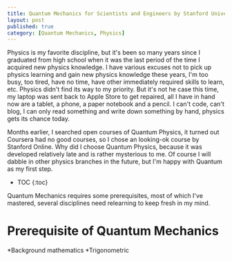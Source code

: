```yaml
---
title: Quantum Mechanics for Scientists and Engineers by Stanford University
layout: post
published: true
category: [Quantum Mechanics, Physics]
---
```

<link rel="stylesheet" type="text/css" href="https://cdnjs.cloudflare.com/ajax/libs/mermaid/7.0.0/mermaid.min.css">

Physics is my favorite discipline, but it's been so many years since I graduated from high school when it was the last period of the time I acquired new physics knowledge. I have various excuses not to pick up physics learning and gain new physics knowledge these years, I'm too busy, too tired, have no time, have other immediately required skills to learn, etc. Physics didn't find its way to my priority. But it's not he case this time, my laptop was sent back to Apple Store to get repaired, all I have in hand now are a tablet, a phone, a paper notebook and a pencil. I can't code, can't blog, I can only read something and write down something by hand, physics gets its chance today.

<!--more-->

Months earlier, I searched open courses of Quantum Physics, it turned out Coursera had no good courses, so I chose an looking-ok course by Stanford Online. Why did I choose Quantum Physics, because it was developed relatively late and is rather mysterious to me. Of course I will dabble in other physics branches in the future, but I'm happy with Quantum as my first step.

* TOC
{:toc}

Quantum Mechanics requires some prerequisites, most of which I've mastered, several disciplines need relearning to keep fresh in my mind.

# Prerequisite of  Quantum Mechanics

*Background mathematics
*Trigonometric

<script type="text/javascript" src="https://cdn.mathjax.org/mathjax/latest/MathJax.js?config=TeX-AMS-MML_HTMLorMML"></script>